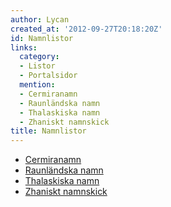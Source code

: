 ```yaml
---
author: Lycan
created_at: '2012-09-27T20:18:20Z'
id: Namnlistor
links:
  category:
  - Listor
  - Portalsidor
  mention:
  - Cermiranamn
  - Raunländska namn
  - Thalaskiska namn
  - Zhaniskt namnskick
title: Namnlistor
---
```


-   [Cermiranamn]
-   [Raunländska namn]
-   [Thalaskiska namn]
-   [Zhaniskt namnskick]

  [Cermiranamn]: Cermiranamn
  [Raunländska namn]: Raunländska_namn
  [Thalaskiska namn]: Thalaskiska_namn
  [Zhaniskt namnskick]: Zhaniskt_namnskick
